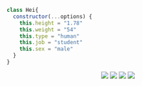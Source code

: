 ```js
class Hei{
  constructor(...options) {
    this.height = "1.78"
    this.weight = "54"
    this.type = "human"
    this.job = "student"
    this.sex = "male"
  }
}
```

<p align="center">
 <a href="https://discord.com/users/333219939148103700"><img src="https://img.shields.io/badge/Hei%20-7289DA.svg?&style=for-the-badge&logo=discord&logoColor=white"></a>
     <a href="https://www.instagram.com/heireall" target"blank_"><img src="https://img.shields.io/badge/INSTAGRAM%20-DC3175.svg?&style=for-the-badge&logo=instagram&logoColor=white"></a>
<a href="https://github.com/Heixd"><img src="https://img.shields.io/badge/Yashinu%20-1d202b.svg?&style=for-the-badge&logo=github&logoColor=white"></a>
<a href="https://discord.gg/1443"><img src="https://img.shields.io/badge/1443%20-7289DA.svg?&style=for-the-badge&logo=discord&logoColor=white"></a>
